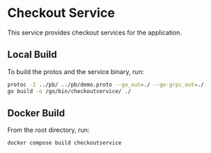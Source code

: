 # Checkout Service

This service provides checkout services for the application.

## Local Build

To build the protos and the service binary, run:

```sh
protoc -I ../pb/ ../pb/demo.proto --go_out=./ --go-grpc_out=./
go build -o /go/bin/checkoutservice/ ./
```

## Docker Build

From the root directory, run:

```sh
docker compose build checkoutservice
```

